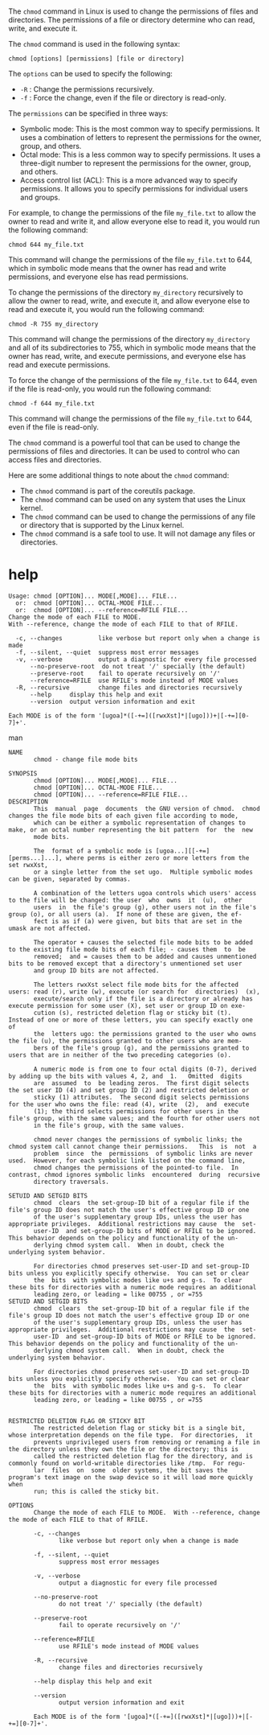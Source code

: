 # 

The `chmod` command in Linux is used to change the permissions of files and directories. The permissions of a file or directory determine who can read, write, and execute it.

The `chmod` command is used in the following syntax:

```
chmod [options] [permissions] [file or directory]
```

The `options` can be used to specify the following:

* `-R` : Change the permissions recursively.
* `-f` : Force the change, even if the file or directory is read-only.

The `permissions` can be specified in three ways:

* Symbolic mode: This is the most common way to specify permissions. It uses a combination of letters to represent the permissions for the owner, group, and others.
* Octal mode: This is a less common way to specify permissions. It uses a three-digit number to represent the permissions for the owner, group, and others.
* Access control list (ACL): This is a more advanced way to specify permissions. It allows you to specify permissions for individual users and groups.

For example, to change the permissions of the file `my_file.txt` to allow the owner to read and write it, and allow everyone else to read it, you would run the following command:

```
chmod 644 my_file.txt
```

This command will change the permissions of the file `my_file.txt` to 644, which in symbolic mode means that the owner has read and write permissions, and everyone else has read permissions.

To change the permissions of the directory `my_directory` recursively to allow the owner to read, write, and execute it, and allow everyone else to read and execute it, you would run the following command:

```
chmod -R 755 my_directory
```

This command will change the permissions of the directory `my_directory` and all of its subdirectories to 755, which in symbolic mode means that the owner has read, write, and execute permissions, and everyone else has read and execute permissions.

To force the change of the permissions of the file `my_file.txt` to 644, even if the file is read-only, you would run the following command:

```
chmod -f 644 my_file.txt
```

This command will change the permissions of the file `my_file.txt` to 644, even if the file is read-only.

The `chmod` command is a powerful tool that can be used to change the permissions of files and directories. It can be used to control who can access files and directories.

Here are some additional things to note about the `chmod` command:

* The `chmod` command is part of the coreutils package.
* The `chmod` command can be used on any system that uses the Linux kernel.
* The `chmod` command can be used to change the permissions of any file or directory that is supported by the Linux kernel.
* The `chmod` command is a safe tool to use. It will not damage any files or directories.

# help

```
Usage: chmod [OPTION]... MODE[,MODE]... FILE...
  or:  chmod [OPTION]... OCTAL-MODE FILE...
  or:  chmod [OPTION]... --reference=RFILE FILE...
Change the mode of each FILE to MODE.
With --reference, change the mode of each FILE to that of RFILE.

  -c, --changes          like verbose but report only when a change is made
  -f, --silent, --quiet  suppress most error messages
  -v, --verbose          output a diagnostic for every file processed
      --no-preserve-root  do not treat '/' specially (the default)
      --preserve-root    fail to operate recursively on '/'
      --reference=RFILE  use RFILE's mode instead of MODE values
  -R, --recursive        change files and directories recursively
      --help     display this help and exit
      --version  output version information and exit

Each MODE is of the form '[ugoa]*([-+=]([rwxXst]*|[ugo]))+|[-+=][0-7]+'.
```
man 
```
NAME
       chmod - change file mode bits

SYNOPSIS
       chmod [OPTION]... MODE[,MODE]... FILE...
       chmod [OPTION]... OCTAL-MODE FILE...
       chmod [OPTION]... --reference=RFILE FILE...
DESCRIPTION
       This  manual  page  documents  the GNU version of chmod.  chmod changes the file mode bits of each given file according to mode,
       which can be either a symbolic representation of changes to make, or an octal number representing the bit pattern  for  the  new
       mode bits.

       The  format of a symbolic mode is [ugoa...][[-+=][perms...]...], where perms is either zero or more letters from the set rwxXst,
       or a single letter from the set ugo.  Multiple symbolic modes can be given, separated by commas.

       A combination of the letters ugoa controls which users' access to the file will be changed: the user  who  owns  it  (u),  other
       users  in  the file's group (g), other users not in the file's group (o), or all users (a).  If none of these are given, the ef‐
       fect is as if (a) were given, but bits that are set in the umask are not affected.

       The operator + causes the selected file mode bits to be added to the existing file mode bits of each file; - causes them  to  be
       removed;  and = causes them to be added and causes unmentioned bits to be removed except that a directory's unmentioned set user
       and group ID bits are not affected.

       The letters rwxXst select file mode bits for the affected users: read (r), write (w), execute (or search for  directories)  (x),
       execute/search only if the file is a directory or already has execute permission for some user (X), set user or group ID on exe‐
       cution (s), restricted deletion flag or sticky bit (t).  Instead of one or more of these letters, you can specify exactly one of
       the  letters ugo: the permissions granted to the user who owns the file (u), the permissions granted to other users who are mem‐
       bers of the file's group (g), and the permissions granted to users that are in neither of the two preceding categories (o).

       A numeric mode is from one to four octal digits (0-7), derived by adding up the bits with values 4, 2, and  1.   Omitted  digits
       are  assumed  to  be leading zeros.  The first digit selects the set user ID (4) and set group ID (2) and restricted deletion or
       sticky (1) attributes.  The second digit selects permissions for the user who owns the file: read (4), write  (2),  and  execute
       (1); the third selects permissions for other users in the file's group, with the same values; and the fourth for other users not
       in the file's group, with the same values.

       chmod never changes the permissions of symbolic links; the chmod system call cannot change their permissions.   This  is  not  a
       problem  since  the  permissions  of symbolic links are never used.  However, for each symbolic link listed on the command line,
       chmod changes the permissions of the pointed-to file.  In contrast, chmod ignores symbolic links  encountered  during  recursive
       directory traversals.

SETUID AND SETGID BITS
       chmod  clears  the set-group-ID bit of a regular file if the file's group ID does not match the user's effective group ID or one
       of the user's supplementary group IDs, unless the user has appropriate privileges.  Additional restrictions may cause  the  set-
       user-ID  and set-group-ID bits of MODE or RFILE to be ignored.  This behavior depends on the policy and functionality of the un‐
       derlying chmod system call.  When in doubt, check the underlying system behavior.

       For directories chmod preserves set-user-ID and set-group-ID bits unless you explicitly specify otherwise.  You can set or clear
       the  bits  with symbolic modes like u+s and g-s.  To clear these bits for directories with a numeric mode requires an additional
       leading zero, or leading = like 00755 , or =755
SETUID AND SETGID BITS
       chmod  clears  the set-group-ID bit of a regular file if the file's group ID does not match the user's effective group ID or one
       of the user's supplementary group IDs, unless the user has appropriate privileges.  Additional restrictions may cause  the  set-
       user-ID  and set-group-ID bits of MODE or RFILE to be ignored.  This behavior depends on the policy and functionality of the un‐
       derlying chmod system call.  When in doubt, check the underlying system behavior.

       For directories chmod preserves set-user-ID and set-group-ID bits unless you explicitly specify otherwise.  You can set or clear
       the  bits  with symbolic modes like u+s and g-s.  To clear these bits for directories with a numeric mode requires an additional
       leading zero, or leading = like 00755 , or =755


RESTRICTED DELETION FLAG OR STICKY BIT
       The restricted deletion flag or sticky bit is a single bit, whose interpretation depends on the file type.  For directories,  it
       prevents unprivileged users from removing or renaming a file in the directory unless they own the file or the directory; this is
       called the restricted deletion flag for the directory, and is commonly found on world-writable directories like /tmp.  For regu‐
       lar  files  on  some  older systems, the bit saves the program's text image on the swap device so it will load more quickly when
       run; this is called the sticky bit.

OPTIONS
       Change the mode of each FILE to MODE.  With --reference, change the mode of each FILE to that of RFILE.

       -c, --changes
              like verbose but report only when a change is made

       -f, --silent, --quiet
              suppress most error messages

       -v, --verbose
              output a diagnostic for every file processed

       --no-preserve-root
              do not treat '/' specially (the default)

       --preserve-root
              fail to operate recursively on '/'

       --reference=RFILE
              use RFILE's mode instead of MODE values

       -R, --recursive
              change files and directories recursively

       --help display this help and exit

       --version
              output version information and exit

       Each MODE is of the form '[ugoa]*([-+=]([rwxXst]*|[ugo]))+|[-+=][0-7]+'.
```

